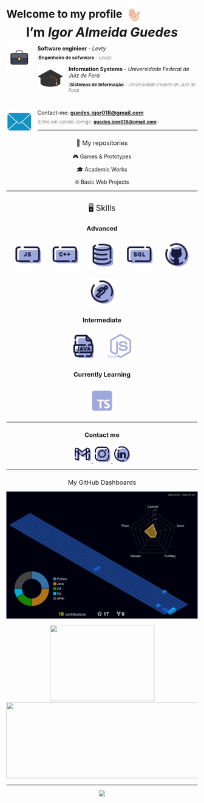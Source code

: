 <!-- Header Section -->
<h2 align="left" style="font-size: 2em; margin-bottom: 0;">
  Welcome to my profile
  <img align="center" width="50px" height="50px" src="./Extra/Icons/hello.gif" alt="Olá">
  <br>
  <p align="center" style="font-size: 1.2em; margin: 0;">I’m <i>Igor Almeida Guedes</i></p>
</h2>

<!-- Sections with Icons and Descriptions -->
<div style="margin: 0;">
  <img align="left" src="./Extra/Images/briefcase.png" alt="Universidade" width="68px" height="65px" style="margin-right: 1em;">
  <p style="margin-left: 3em; font-size: 14px;"><b>Software enginieer</b> - <i>Levty</i></p>
  <p style="margin-left: 3em; margin-top: -0.5em; font-size: 12px; font-weight: 200;">
    (<b>Engenheiro de sofwware</b> - <i>Levty</i>)
  </p>
</div>

<div style="margin: 0;">
  <img align="left" src="./Extra/Images/Capelo.png" alt="Universidade" width="68px" height="65px" style="margin-right: 1em;">
  <p style="margin-left: 3em; font-size: 14px;"><b>Information Systems</b> - <i>Universidade Federal de Juiz de Fora</i></p>
  <p style="margin-left: 3em; margin-top: -0.5em; font-size: 12px; font-weight: 200;">
    (<b>Sistemas de Informação</b> - <i>Universidade Federal de Juiz de Fora</i>)
  </p>
</div>

</br>

<div>
  <img align="left" src="./Extra/Images/Email.png" alt="contato" width="68px" height="65px" style="margin-right: 1em;">
  <p style="margin-left: 3em; font-size: 14px;">
    Contact-me: <a href="mailto:guedes.igor018@gmail.com"><b>guedes.igor018@gmail.com</b></a>
  </p>
  <p style="margin-left: 3em; margin-top: -0.5em; font-size: 12px; font-weight: 200;">
    (Entre em contato comigo: <a href="mailto:guedes.igor018@gmail.com"><b>guedes.igor018@gmail.com</b></a>)
  </p>
</div>

<hr>

<!-- repositories Section -->
<div align="center">
  <h3 style="font-weight: 400;">📓 My repositories</h3>
  
  <p style="text-align: center; margin: 10px 0">
    <a href="https://github.com/stars/IgorAlmeidaGuedes/lists/games-prototypes" style="text-decoration: none">🎮 Games & Prototypes</a>
  </p>
  
  <p style="text-align: center; margin: 10px 0">
    <a href="https://github.com/stars/IgorAlmeidaGuedes/lists/academic-works" style="text-decoration: none">🎓 Academic Works</a>
  </p>
  
  <p style="text-align: center; margin: 10px 0">
    <a href="https://github.com/stars/IgorAlmeidaGuedes/lists/basic-web-projects" style="text-decoration: none">🌐 Basic Web Projects</a>
  </p>
</div>

<hr>

<!-- Skills Section -->
<div align="center">
  <h2 style="font-weight: 400;">🖥️ Skills</h2>

  <h3>Advanced</h3>
  <div style="display: flex; flex-wrap: wrap; justify-content: center; gap: 1em;">
    <img style="cursor: pointer; margin: 0.5em;" src="Extra/Skills/Js.png" alt="Git" width="70px" height="70px" title="Js">
    <img style="cursor: pointer; margin: 0.5em;" src="Extra/Skills/c++.png" alt="Git" width="70px" height="70px" title="c++">
    <img style="cursor: pointer; margin: 0.5em;" src="Extra/Skills/Database.png" alt="Git" width="70px" height="70px" title="Database">
    <img style="cursor: pointer; margin: 0.5em;" src="Extra/Skills/SQL.png" alt="Git" width="70px" height="70px" title="SQL">
    <img style="cursor: pointer; margin: 0.5em;" src="Extra/Skills/git.png" alt="Git" width="70px" height="70px" title="git">
    <img style="cursor: pointer; margin: 0.5em;" src="Extra/Skills/Postman.png" alt="Git" width="70px" height="70px" title="Postman">
  </div>
  
  <h3>Intermediate</h3>
  <div style="display: flex; flex-wrap: wrap; justify-content: center; gap: 1em;">
    <img style="cursor: pointer; margin: 0.5em;" src="Extra/Skills/Java.png" alt="Git" width="70px" height="70px" title="java">
    <img style="cursor: pointer; margin: 0.5em;" src="Extra/Skills/Node.png" alt="Git" width="70px" height="70px" title="Node">
  </div>
  
  <h3>Currently Learning</h3>
  <div style="display: flex; flex-wrap: wrap; justify-content: center; gap: 1em;">
    <img style="cursor: pointer; margin: 0.5em;" src="Extra/Skills/Ts.png" alt="Git" width="70px" height="70px" title="Ts">
  </div>
</div>

<hr>

<!-- Social Section -->
<div align="center">
  <h3>Contact me</h3>
  <a href="mailto:guedes.igor018@gmail.com">
    <img src="Extra/Social/Gmail.png" alt="Gmail">
  </a>
  <a href="https://instagram.com/igor_guedes__" target="_blank">
    <img src="Extra/Social/Instagram.png" alt="Instagram">
  </a>
  <a href="https://www.linkedin.com/in/ígorguedes" target="_blank">
    <img src="Extra/Social/Linkedin.png" alt="LinkedIn">
  </a>
  <hr>
</div>

<!-- Stats Section -->
<div align="center">
  <h3 style="margin-bottom: 0; font-weight: 400;">My GitHub Dashboards</h3>

![Status](./profile-3d-contrib/profile-night-view.svg)

  <div>
      <img src="https://github-readme-stats.vercel.app/api/top-langs/?username=igorAlmeidaGuedes&layout=compact&theme=tokyonight&hide_border=true&border_radius=4" width="275" height="200"/>
    <img src="https://github-profile-summary-cards.vercel.app/api/cards/profile-details?username=igorAlmeidaGuedes&theme=tokyonight&hide_border=true" width="525" height="200"/>
  </div>
</div>

<hr>

<div align="center">
  <img src="https://profile-counter.glitch.me/IgorAlmeidaGuedes/count.svg?"  />
</div>
